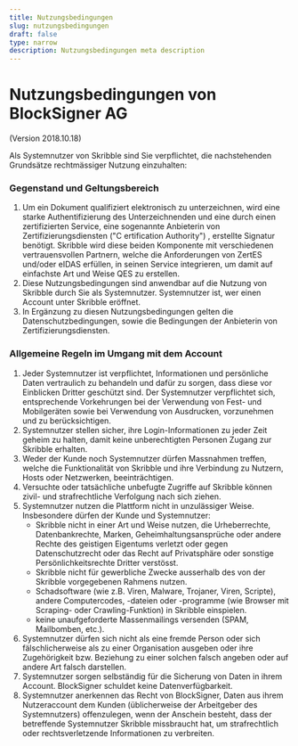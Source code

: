 ```yaml
---
title: Nutzungsbedingungen
slug: nutzungsbedingungen
draft: false
type: narrow
description: Nutzungsbedingungen meta description
---
```


# Nutzungsbedingungen von BlockSigner AG
(Version 2018.10.18)

Als Systemnutzer von Skribble sind Sie verpflichtet, die nachstehenden Grundsätze rechtmässiger Nutzung
einzuhalten:

### Gegenstand und Geltungsbereich
<ol>
  <li>Um ein Dokument qualifiziert elektronisch zu unterzeichnen, wird eine starke Authentifizierung des
      Unterzeichnenden und eine durch einen zertifizierten Service, eine sogenannte Anbieterin von
      Zertifizierungsdiensten ("C ertification Authority") , erstellte Signatur benötigt. Skribble wird diese
      beiden Komponente mit verschiedenen vertrauensvollen Partnern, welche die Anforderungen von
      ZertES und/oder eIDAS erfüllen, in seinen Service integrieren, um damit auf einfachste Art und
      Weise QES zu erstellen.</li>
  <li>Diese Nutzungsbedingungen sind anwendbar auf die Nutzung von Skribble durch Sie als
      Systemnutzer. Systemnutzer ist, wer einen Account unter Skribble eröffnet.</li>
  <li>In Ergänzung zu diesen Nutzungsbedingungen gelten die Datenschutzbedingungen, sowie die
      Bedingungen der Anbieterin von Zertifizierungsdiensten.</li>
</ol>

### Allgemeine Regeln im Umgang mit dem Account
<ol>
  <li>Jeder Systemnutzer ist verpflichtet, Informationen und persönliche Daten vertraulich zu behandeln
    und dafür zu sorgen, dass diese vor Einblicken Dritter geschützt sind. Der Systemnutzer verpflichtet
    sich, entsprechende Vorkehrungen bei der Verwendung von Fest- und Mobilgeräten sowie bei
    Verwendung von Ausdrucken, vorzunehmen und zu berücksichtigen.</li>
  <li>Systemnutzer stellen sicher, ihre Login-Informationen zu jeder Zeit geheim zu halten, damit keine
    unberechtigten Personen Zugang zur Skribble erhalten.</li>
  <li>Weder der Kunde noch Systemnutzer dürfen Massnahmen treffen, welche die Funktionalität von
    Skribble und ihre Verbindung zu Nutzern, Hosts oder Netzwerken, beeinträchtigen.</li>
  <li>Versuchte oder tatsächliche unbefugte Zugriffe auf Skribble können zivil- und strafrechtliche
    Verfolgung nach sich ziehen.</li>
  <li>Systemnutzer nutzen die Plattform nicht in unzulässiger Weise. Insbesondere dürfen der Kunde und
      Systemnutzer:
      <ul>
        <li>Skribble nicht in einer Art und Weise nutzen, die Urheberrechte, Datenbankrechte, Marken,
            Geheimhaltungsansprüche oder andere Rechte des geistigen Eigentums verletzt oder gegen
            Datenschutzrecht oder das Recht auf Privatsphäre oder sonstige Persönlichkeitsrechte Dritter
            verstösst.</li>
        <li>Skribble nicht für gewerbliche Zwecke ausserhalb des von der Skribble vorgegebenen
            Rahmens nutzen.</li>
        <li>Schadsoftware (wie z.B. Viren, Malware, Trojaner, Viren, Scripte), andere Computercodes, -dateien
            oder -programme (wie Browser mit Scraping- oder Crawling-Funktion) in Skribble einspielen.</li>
        <li>keine unaufgeforderte Massenmailings versenden (SPAM, Mailbomben, etc.).</li>
      </ul>
    </li>
    <li>Systemnutzer dürfen sich nicht als eine fremde Person oder sich fälschlicherweise als zu einer
        Organisation ausgeben oder ihre Zugehörigkeit bzw. Beziehung zu einer solchen falsch angeben
        oder auf andere Art falsch darstellen.</li>
    <li>Systemnutzer sorgen selbständig für die Sicherung von Daten in ihrem Account. BlockSigner
        schuldet keine Datenverfügbarkeit.</li>
    <li>Systemnutzer anerkennen das Recht von BlockSigner, Daten aus ihrem Nutzeraccount dem Kunden
        (üblicherweise der Arbeitgeber des Systemnutzers) offenzulegen, wenn der Anschein besteht, dass
        der betreffende Systemnutzer Skribble missbraucht hat, um strafrechtlich oder rechtsverletzende
        Informationen zu verbreiten.</li>
</ol>
